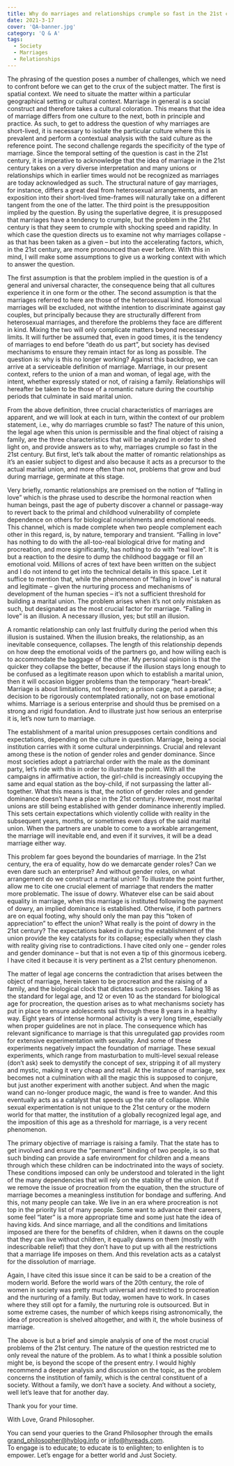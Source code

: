 ```yaml
---
title: Why do marriages and relationships crumple so fast in the 21st century?
date: 2021-3-17
cover: 'QA-banner.jpg'
category: 'Q & A'
tags:
  - Society
  - Marriages
  - Relationships
---
```


The phrasing of the question poses a number of challenges, which we need to confront before we can get to the crux of the subject matter. The first is spatial context. We need to situate the matter within a particular geographical setting or cultural context. Marriage in general is a social construct and therefore takes a cultural coloration. This means that the idea of marriage differs from one culture to the next, both in principle and practice. As such, to get to address the question of why marriages are short-lived, it is necessary to isolate the particular culture where this is prevalent and perform a contextual analysis with the said culture as the reference point. The second challenge regards the specificity of the type of marriage. Since the temporal setting of the question is cast in the 21st century, it is imperative to acknowledge that the idea of marriage in the 21st century takes on a very diverse interpretation and many unions or relationships which in earlier times would not be recognized as marriages are today acknowledged as such. The structural nature of gay marriages, for instance, differs a great deal from heterosexual arrangements, and an exposition into their short-lived time-frames will naturally take on a different tangent from the one of the latter. The third point is the presupposition implied by the question. By using the superlative degree, it is presupposed that marriages have a tendency to crumple, but the problem in the 21st century is that they seem to crumple with shocking speed and rapidity. In which case the question directs us to examine not why marriages collapse - as that has been taken as a given – but into the accelerating factors, which, in the 21st century, are more pronounced than ever before. With this in mind, I will make some assumptions to give us a working context with which to answer the question.

The first assumption is that the problem implied in the question is of a general and universal character, the consequence being that all cultures experience it in one form or the other. The second assumption is that the marriages referred to here are those of the heterosexual kind. Homosexual marriages will be excluded, not withthe intention to discriminate against gay couples, but principally because they are structurally different from heterosexual marriages, and therefore the problems they face are different in kind. Mixing the two will only complicate matters beyond necessary limits. It will further be assumed that, even in good times, it is the tendency of marriages to end before “death do us part”, but society has devised mechanisms to ensure they remain intact for as long as possible. The question is: why is this no longer working? Against this backdrop, we can arrive at a serviceable definition of marriage. Marriage, in our present context, refers to the union of a man and woman, of legal age, with the intent, whether expressly stated or not, of raising a family. Relationships will hereafter be taken to be those of a romantic nature during the courtship periods that culminate in said marital union.

From the above definition, three crucial characteristics of marriages are apparent, and we will look at each in turn, within the context of our problem statement, i.e., why do marriages crumble so fast? The nature of this union, the legal age when this union is permissible and the final object of raising a family, are the three characteristics that will be analyzed in order to shed light on, and provide answers as to why, marriages crumple so fast in the 21st century. But first, let’s talk about the matter of romantic relationships as it’s an easier subject to digest and also because it acts as a precursor to the actual marital union, and more often than not, problems that grow and bud during marriage, germinate at this stage.

Very briefly, romantic relationships are premised on the notion of “falling in love” which is the phrase used to describe the hormonal reaction when human beings, past the age of puberty discover a channel or passage-way to revert back to the primal and childhood vulnerability of complete dependence on others for biological nourishments and emotional needs. This channel, which is made complete when two people complement each other in this regard, is, by nature, temporary and transient. “Falling in love” has nothing to do with the all-too-real biological drive for mating and procreation, and more significantly, has nothing to do with “real love”. It is but a reaction to the desire to dump the childhood baggage or fill an emotional void. Millions of acres of text have been written on the subject and I do not intend to get into the technical details in this space. Let it suffice to mention that, while the phenomenon of “falling in love” is natural and legitimate – given the nurturing process and mechanisms of development of the human species – it’s not a sufficient threshold for building a marital union. The problem arises when it’s not only mistaken as such, but designated as the most crucial factor for marriage. “Falling in love” is an illusion. A necessary illusion, yes; but still an illusion.

A romantic relationship can only last fruitfully during the period when this illusion is sustained. When the illusion breaks, the relationship, as an inevitable consequence, collapses. The length of this relationship depends on how deep the emotional voids of the partners go, and how willing each is to accommodate the baggage of the other. My personal opinion is that the quicker they collapse the better, because if the illusion stays long enough to be confused as a legitimate reason upon which to establish a marital union, then it will occasion bigger problems than the temporary “heart-break”. Marriage is about limitations, not freedom; a prison cage, not a paradise; a decision to be rigorously contemplated rationally, not on base emotional whims. Marriage is a serious enterprise and should thus be premised on a strong and rigid foundation. And to illustrate just how serious an enterprise it is, let’s now turn to marriage.

The establishment of a marital union presupposes certain conditions and expectations, depending on the culture in question. Marriage, being a social institution carries with it some cultural underpinnings. Crucial and relevant among these is the notion of gender roles and gender dominance. Since most societies adopt a patriarchal order with the male as the dominant party, let’s ride with this in order to illustrate the point. With all the campaigns in affirmative action, the girl-child is increasingly occupying the same and equal station as the boy-child, if not surpassing the latter all-together. What this means is that, the notion of gender roles and gender dominance doesn’t have a place in the 21st century. However, most marital unions are still being established with gender dominance inherently implied. This sets certain expectations which violently collide with reality in the subsequent years, months, or sometimes even days of the said marital union. When the partners are unable to come to a workable arrangement, the marriage will inevitable end, and even if it survives, it will be a dead marriage either way.

This problem far goes beyond the boundaries of marriage. In the 21st century, the era of equality, how do we demarcate gender roles? Can we even dare such an enterprise? And without gender roles, on what arrangement do we construct a marital union? To illustrate the point further, allow me to cite one crucial element of marriage that renders the matter more problematic. The issue of dowry. Whatever else can be said about equality in marriage, when this marriage is instituted following the payment of dowry, an implied dominance is established. Otherwise, if both partners are on equal footing, why should only the man pay this “token of appreciation” to effect the union? What really is the point of dowry in the 21st century? The expectations baked in during the establishment of the union provide the key catalysts for its collapse; especially when they clash with reality giving rise to contradictions. I have cited only one – gender roles and gender dominance – but that is not even a tip of this ginormous iceberg. I have cited it because it is very pertinent as a 21st century phenomenon.

The matter of legal age concerns the contradiction that arises between the object of marriage, herein taken to be procreation and the raising of a family, and the biological clock that dictates such processes. Taking 18 as the standard for legal age, and 12 or even 10 as the standard for biological age for procreation, the question arises as to what mechanisms society has put in place to ensure adolescents sail through these 8 years in a healthy way. Eight years of intense hormonal activity is a very long time, especially when proper guidelines are not in place. The consequence which has relevant significance to marriage is that this unregulated gap provides room for extensive experimentation with sexuality. And some of these experiments negatively impact the foundation of marriage. These sexual experiments, which range from masturbation to multi-level sexual release (don’t ask) seek to demystify the concept of sex, stripping it of all mystery and mystic, making it very cheap and retail. At the instance of marriage, sex becomes not a culmination with all the magic this is supposed to conjure, but just another experiment with another subject. And when the magic wand can no-longer produce magic, the wand is free to wander. And this eventually acts as a catalyst that speeds up the rate of collapse. While sexual experimentation is not unique to the 21st century or the modern world for that matter, the institution of a globally recognized legal age, and the imposition of this age as a threshold for marriage, is a very recent phenomenon.

The primary objective of marriage is raising a family. That the state has to get involved and ensure the “permanent” binding of two people, is so that such binding can provide a safe environment for children and a means through which these children can be indoctrinated into the ways of society. These conditions imposed can only be understood and tolerated in the light of the many dependencies that will rely on the stability of the union. But if we remove the issue of procreation from the equation, then the structure of marriage becomes a meaningless institution for bondage and suffering. And this, not many people can take. We live in an era where procreation is not top in the priority list of many people. Some want to advance their careers, some feel “later” is a more appropriate time and some just hate the idea of having kids. And since marriage, and all the conditions and limitations imposed are there for the benefits of children, when it dawns on the couple that they can live without children, it equally dawns on them (mostly with indescribable relief) that they don’t have to put up with all the restrictions that a marriage life imposes on them. And this revelation acts as a catalyst for the dissolution of marriage.

Again, I have cited this issue since it can be said to be a creation of the modern world. Before the world wars of the 20th century, the role of women in society was pretty much universal and restricted to procreation and the nurturing of a family. But today, women have to work. In cases where they still opt for a family, the nurturing role is outsourced. But in some extreme cases, the number of which keeps rising astronomically, the idea of procreation is shelved altogether, and with it, the whole business of marriage.

The above is but a brief and simple analysis of one of the most crucial problems of the 21st century. The nature of the question restricted me to only reveal the nature of the problem. As to what I think a possible solution might be, is beyond the scope of the present entry. I would highly recommend a deeper analysis and discussion on the topic, as the problem concerns the institution of family, which is the central constituent of a society. Without a family, we don’t have a society. And without a society, well let’s leave that for another day.

Thank you for your time.

With Love,
Grand Philosopher.

You can send your queries to the Grand Philosopher through the emails [grand_philosopher@hyblog.info](mailto:grand_philosopher@hyblog.info) or [info@hyreads.com](mailto:info@hyreads.com).<br>
To engage is to educate; to educate is to enlighten; to enlighten is to empower. Let’s engage for a better world and Just Society.
